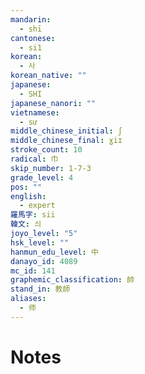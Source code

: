 ```yaml
---
mandarin:
  - shī
cantonese:
  - si1
korean:
  - 사
korean_native: ""
japanese:
  - SHI
japanese_nanori: ""
vietnamese:
  - sư
middle_chinese_initial: ʃ
middle_chinese_final: ɣiɪ
stroke_count: 10
radical: 巾
skip_number: 1-7-3
grade_level: 4
pos: ""
english:
  - expert
羅馬字: sii
韓文: 싀
joyo_level: "5"
hsk_level: ""
hanmun_edu_level: 中
danayo_id: 4089
mc_id: 141
graphemic_classification: 帥
stand_in: 教師
aliases:
  - 师
---
```


# Notes
